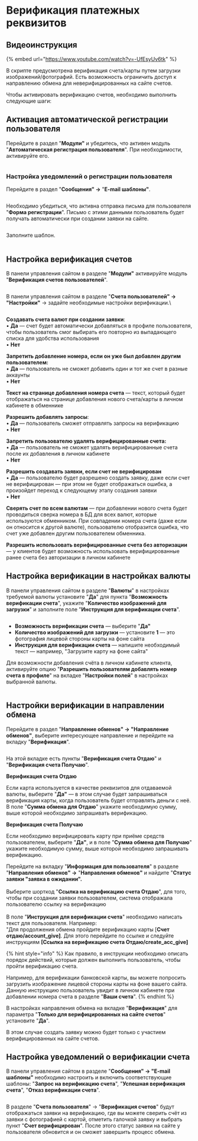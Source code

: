 # Верификация платежных реквизитов

## Видеоинструкция

{% embed url="https://www.youtube.com/watch?v=-UfEsyUv6tk" %}

В скрипте предусмотрена верификация счета/карты путем загрузки изображений/фотографий. Есть возможность ограничить доступ к направлению обмена для неверифицированных на сайте счетов.

Чтобы активировать верификацию счетов, необходимо выполнить следующие шаги:

## Активация а**втоматической регистрации пользователя**

Перейдите в раздел "**Модули"** и убедитесь, что активен модуль "**Автоматическая регистрация пользователя**". При необходимости, активируйте его.

<figure><img src="../../.gitbook/assets/image (847).png" alt=""><figcaption></figcaption></figure>

### Настройка уведомлений о регистрации пользователя

Перейдите в раздел "**Сообщения" ->** "**E-mail шаблоны"**.

<figure><img src="../../.gitbook/assets/image (848).png" alt=""><figcaption></figcaption></figure>

Необходимо убедиться, что активна отправка письма для пользователя "**Форма регистрации**". Письмо с этими данными пользователь будет получать автоматически при создании заявки на сайте.

<figure><img src="../../.gitbook/assets/image (849).png" alt=""><figcaption></figcaption></figure>

Заполните шаблон.

<figure><img src="../../.gitbook/assets/image (850).png" alt=""><figcaption></figcaption></figure>

## Настройка верификация счетов

В панели управления сайтом в разделе "**Модули"** активируйте модуль "**Верификация счетов пользователей**".

<figure><img src="../../.gitbook/assets/image (1287).png" alt=""><figcaption></figcaption></figure>

В панели управления сайтом в разделе "**Счета пользователей" → "Настройки"** → задайте необходимые настройки верификации.\


<figure><img src="../../.gitbook/assets/image (213).png" alt=""><figcaption></figcaption></figure>

**Создавать счета валют при создании заявки**:\
• **Да** — счет будет автоматически добавляться в профиле пользователя, чтобы пользователь смог выбирать его повторно из выпадающего списка для удобства использования\
• **Нет**

**Запретить добавление номера, если он уже был добавлен другим пользователем:**\
• **Да** — пользователь не сможет добавить один и тот же счет в разные аккаунты\
• **Нет**

**Текст на странице добавления номера счета** — текст, который будет отображаться на странице добавления нового счета/карты в личном кабинете в обменнике

**Разрешить добавлять запросы**:\
• **Да** — пользователь сможет отправлять запросы на верификацию \
• **Нет**

**Запретить пользователю удалять верифицированные счета:**\
• **Да** — пользователь не сможет удалять верифицированные счета после их добавления в личном кабинете\
• **Нет**

**Разрешить создавать заявки, если счет не верифицирован**\
• **Да** — пользователю будет разрешено создать заявку, даже если счет не верифицирован — при этом не будет отображаться ошибка, а произойдет переход к следующему этапу создания заявки\
• **Нет**

**Сверять счет по всем валютам** — при добавлении нового счета будет проводиться сверка номера в БД для всех валют, которые используются обменником. При совпадении номера счета (даже если он относится к другой валюте), пользователю отобразится ошибка, что счет уже добавлен другим пользователем обменника.

**Разрешить использовать верифицированные счета без авторизации** — у клиентов будет возможность использовать верифицированные ранее счета без авторизации в личном кабинете

## Настройка верификации в настройках валюты

В панели управления сайтом в разделе "**Валюты**" в настройках требуемой валюты установите "**Да**" для пункта "**Возможность верификации счета**", укажите "**Количество изображений для загрузки**" и заполните поле "**Инструкция для верификации счета**".

<figure><img src="../../.gitbook/assets/image (1159).png" alt=""><figcaption></figcaption></figure>

* **Возможность верификации счета** — выберите "**Да"**
* **Количество изображений для загрузки** — установите **1** — это фотография лицевой стороны карты на фоне сайта
* **Инструкция для верификации счета** — напишите необходимый текст — например, "Загрузите карту на фоне сайта"

Для возможности добавления счёта в личном кабинете клиента, активируйте опцию "**Разрешить пользователям добавлять номер счета в профиле**" на вкладке "**Настройки полей**" в настройках выбранной валюты.

<figure><img src="../../.gitbook/assets/image (1846).png" alt=""><figcaption></figcaption></figure>

## Настройки верификации в направлении обмена

Перейдите в раздел "**Направление обменов" -> "Направление обменов"**, выберите интересующее направление и перейдите на вкладку "**Верификация**".

<figure><img src="../../.gitbook/assets/image (856).png" alt=""><figcaption></figcaption></figure>

На этой вкладке есть пункты "**Верификация счета Отдаю**" и "**Верификация счета Получаю**".&#x20;

**Верификация счета Отдаю**

Если карта используется в качестве реквизитов для отдаваемой валюты, выберите "**Да"** — в этом случае будет запрашиваться верификация карты, когда пользователь будет отправлять деньги с неё. В поле "**Сумма обмена для Отдаю**" укажите необходимую сумму, выше которой необходимо запрашивать верификацию.

**Верификация счета Получаю**

Если необходимо верифицировать карту при приёме средств пользователем, выберите "**Да"**, и в поле "**Сумма обмена для Получаю**" укажите необходимую сумму, выше которой необходимо запрашивать верификацию.

Перейдите на вкладку "**Информация для пользователя**" в разделе "**Направления обменов" ->** "**Направления обменов"** и найдите "**Статус заявки "заявка в ожидании".**\
\
Выберите шорткод "**Ссылка на верификацию счета Отдаю**", для того, чтобы при создании заявки пользователем, система отображала пользователю ссылку на верификацию\
\
В поле "**Инструкция для верификации счета**" необходимо написать текст для пользователя. Например:\
"Для продолжения обмена пройдите верификацию карты \[**Счет отдаю/account\_give]**. Для этого перейдите по ссылке и следуйте инструкциям **\[Ссылка на верификацию счета Отдаю/create\_acc\_give]**

{% hint style="info" %}
Как правило, в инструкции необходимо описать порядок действий, которые должен выполнить пользователь, чтобы пройти верификацию счета.

Например, для верификации банковской карты, вы можете попросить загрузить изображение лицевой стороны карты на фоне вашего сайта. Данную инструкцию пользователь увидит в личном кабинете при добавлении номера счета в разделе "**Ваши счета**".
{% endhint %}

В настройках направления обмена на вкладке "**Верификация**" для параметра "**Только для верифицированных на сайте счетов**" установите "**Да**".&#x20;

В этом случае создать заявку можно будет только с участием верифицированных на сайте счетов.

## Настройка уведомлений о верификации счета

В панели управления сайтом в разделе "**Сообщения" → "E-mail шаблоны"** необходимо настроить и включить соответствующие шаблоны: "**Запрос на верификацию счета**", "**Успешная верификация счета**", "**Отказ верификации счета**".

<figure><img src="../../.gitbook/assets/image (857).png" alt=""><figcaption></figcaption></figure>

В разделе "**Счета пользователя**" -> "**Верификация счетов**" будут отображаться заявки на верификацию, где вы можете сверить счёт из заявки с фотографией с картой, отметить галочкой заявку и выбрать пункт "**Счет верифицирован**". После этого статус заявки на сайте у пользователя обновится и он сможет завершить процесс обмена.
